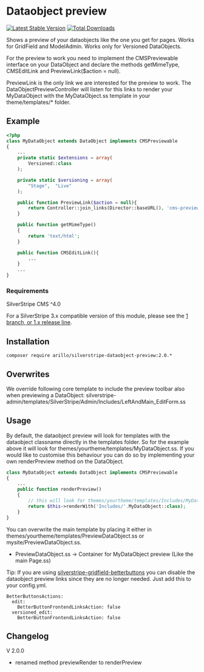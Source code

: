 # Dataobject preview

[![Latest Stable Version](https://poser.pugx.org/arillo/silverstripe-dataobject-preview/v/stable?format=flat)](https://packagist.org/packages/arillo/silverstripe-dataobject-preview)
[![Total Downloads](https://poser.pugx.org/arillo/silverstripe-dataobject-preview/downloads?format=flat)](https://packagist.org/packages/arillo/silverstripe-dataobject-preview)

Shows a preview of your dataobjects like the one you get for pages. Works for GridField and ModelAdmin. Works only for Versioned DataObjects.

For the preview to work you need to implement the CMSPreviewable interface on your DataObject and declare the methods getMimeType, CMSEditLink and PreviewLink($action = null).

PreviewLink is the only link we are interested for the preview to work. The DataObjectPreviewController will listen for this links to render your MyDataObject with the MyDataObject.ss template in your theme/templates/\* folder.

## Example

```php
<?php
class MyDataObject extends DataObject implements CMSPreviewable
{
    ...
    private static $extensions = array(
        Versioned::class
    );

    private static $versioning = array(
        "Stage",  "Live"
    );

    public function PreviewLink($action = null){
        return Controller::join_links(Director::baseURL(), 'cms-preview', 'show', $this->ClassName, $this->ID);
    }

    public function getMimeType()
    {
        return 'text/html';
    }

    public function CMSEditLink(){
        ...
    }
    ...
}
```

### Requirements

SilverStripe CMS ^4.0

For a SilverStripe 3.x compatible version of this module, please see the [1 branch, or 1.x release line](https://github.com/arillo/silverstripe-arbitrarysettings/tree/1.0).

## Installation

    composer require arillo/silverstripe-dataobject-preview:2.0.*

## Overwrites

We override following core template to include the preview toolbar also when previewing a DataObject: silverstripe-admin/templates/SilverStripe/Admin/Includes/LeftAndMain_EditForm.ss

## Usage

By default, the dataobject preview will look for templates with the dataobject classname directly in the templates folder. So for the example above it will look for themes/yourtheme/templates/MyDataObject.ss.
If you would like to customise this behaviour you can do so by implementing your own renderPreview method on the DataObject.

```php
class MyDataObject extends DataObject implements CMSPreviewable
{
    ...
    public function renderPreview()
    {
        // this will look for themes/yourtheme/templates/Includes/MyDataObject.ss
        return $this->renderWith('Includes/'.MyDataObject::class);
    }
}
```

You can overwrite the main template by placing it either in themes/yourtheme/templates/PreviewDataObject.ss or mysite/PreviewDataObject.ss.

* PreviewDataObject.ss -> Container for MyDataObject preview (Like the main Page.ss)

Tip: If you are using [silverstripe-gridfield-betterbuttons](https://github.com/unclecheese/silverstripe-gridfield-betterbuttons) you can disable the dataobject preview links since they are no longer needed. Just add this to your config.yml.

```
BetterButtonsActions:
  edit:
    BetterButtonFrontendLinksAction: false
  versioned_edit:
    BetterButtonFrontendLinksAction: false
```

## Changelog

V 2.0.0

* renamed method previewRender to renderPreview
